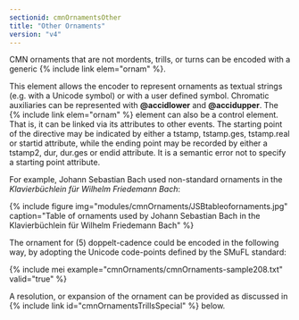 ```yaml
---
sectionid: cmnOrnamentsOther
title: "Other Ornaments"
version: "v4"
---
```


CMN ornaments that are not mordents, trills, or turns can be encoded with a generic {% include link elem="ornam" %}.

This element allows the encoder to represent ornaments as textual strings (e.g. with a Unicode symbol) or with a user defined symbol. Chromatic auxiliaries can be represented with **@accidlower** and **@accidupper**. The {% include link elem="ornam" %} element can also be a control element. That is, it can be linked via its attributes to other events. The starting point of the directive may be indicated by either a tstamp, tstamp.ges, tstamp.real or startid attribute, while the ending point may be recorded by either a tstamp2, dur, dur.ges or endid attribute. It is a semantic error not to specify a starting point attribute.

For example, Johann Sebastian Bach used non-standard ornaments in the *Klavierbüchlein für Wilhelm Friedemann Bach*:

{% include figure img="modules/cmnOrnaments/JSBtableofornaments.jpg" caption="Table of ornaments used by Johann Sebastian Bach in the Klavierbüchlein für Wilhelm Friedemann Bach" %}

The ornament for (5) doppelt-cadence could be encoded in the following way, by adopting the Unicode code-points defined by the SMuFL standard:

{% include mei example="cmnOrnaments/cmnOrnaments-sample208.txt" valid="true" %}

A resolution, or expansion of the ornament can be provided as discussed in {% include link id="cmnOrnamentsTrillsSpecial" %} below.
